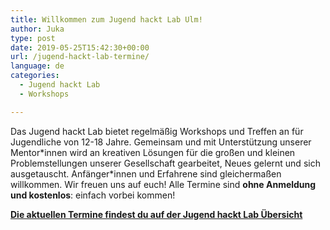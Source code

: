 ```yaml
---
title: Willkommen zum Jugend hackt Lab Ulm!
author: Juka
type: post
date: 2019-05-25T15:42:30+00:00
url: /jugend-hackt-lab-termine/
language: de
categories:
  - Jugend hackt Lab
  - Workshops

---
```

Das Jugend hackt Lab bietet regelmäßig Workshops und Treffen an für Jugendliche von 12-18 Jahre. Gemeinsam und mit Unterstützung unserer Mentor\*innen wird an kreativen Lösungen für die großen und kleinen Problemstellungen unserer Gesellschaft gearbeitet, Neues gelernt und sich ausgetauscht. Anfänger\*innen und Erfahrene sind gleichermaßen willkommen. Wir freuen uns auf euch! Alle Termine sind **ohne Anmeldung und kostenlos**: einfach vorbei kommen!

**[Die aktuellen Termine findest du auf der Jugend hackt Lab Übersicht](/category/jugend-hackt-lab/)**